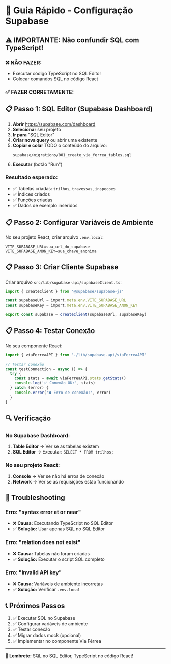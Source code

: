 # 🚀 Guia Rápido - Configuração Supabase

## ⚠️ IMPORTANTE: Não confundir SQL com TypeScript!

### **❌ NÃO FAZER:**
- Executar código TypeScript no SQL Editor
- Colocar comandos SQL no código React

### **✅ FAZER CORRETAMENTE:**

## 📋 Passo 1: SQL Editor (Supabase Dashboard)

1. **Abrir** https://supabase.com/dashboard
2. **Selecionar** seu projeto
3. **Ir para** "SQL Editor"
4. **Criar nova query** ou abrir uma existente
5. **Copiar e colar** TODO o conteúdo do arquivo:
   ```
   supabase/migrations/001_create_via_ferrea_tables.sql
   ```
6. **Executar** (botão "Run")

### **Resultado esperado:**
- ✅ Tabelas criadas: `trilhos`, `travessas`, `inspecoes`
- ✅ Índices criados
- ✅ Funções criadas
- ✅ Dados de exemplo inseridos

## 📋 Passo 2: Configurar Variáveis de Ambiente

No seu projeto React, criar arquivo `.env.local`:

```env
VITE_SUPABASE_URL=sua_url_do_supabase
VITE_SUPABASE_ANON_KEY=sua_chave_anonima
```

## 📋 Passo 3: Criar Cliente Supabase

Criar arquivo `src/lib/supabase-api/supabaseClient.ts`:

```typescript
import { createClient } from '@supabase/supabase-js'

const supabaseUrl = import.meta.env.VITE_SUPABASE_URL
const supabaseKey = import.meta.env.VITE_SUPABASE_ANON_KEY

export const supabase = createClient(supabaseUrl, supabaseKey)
```

## 📋 Passo 4: Testar Conexão

No seu componente React:

```typescript
import { viaFerreaAPI } from './lib/supabase-api/viaFerreaAPI'

// Testar conexão
const testConnection = async () => {
  try {
    const stats = await viaFerreaAPI.stats.getStats()
    console.log('✅ Conexão OK:', stats)
  } catch (error) {
    console.error('❌ Erro de conexão:', error)
  }
}
```

## 🔍 Verificação

### **No Supabase Dashboard:**
1. **Table Editor** → Ver se as tabelas existem
2. **SQL Editor** → Executar: `SELECT * FROM trilhos;`

### **No seu projeto React:**
1. **Console** → Ver se não há erros de conexão
2. **Network** → Ver se as requisições estão funcionando

## 🚨 Troubleshooting

### **Erro: "syntax error at or near"**
- ❌ **Causa:** Executando TypeScript no SQL Editor
- ✅ **Solução:** Usar apenas SQL no SQL Editor

### **Erro: "relation does not exist"**
- ❌ **Causa:** Tabelas não foram criadas
- ✅ **Solução:** Executar o script SQL completo

### **Erro: "Invalid API key"**
- ❌ **Causa:** Variáveis de ambiente incorretas
- ✅ **Solução:** Verificar `.env.local`

## 📞 Próximos Passos

1. ✅ Executar SQL no Supabase
2. ✅ Configurar variáveis de ambiente
3. ✅ Testar conexão
4. ✅ Migrar dados mock (opcional)
5. ✅ Implementar no componente Via Férrea

---

**🎯 Lembrete:** SQL no SQL Editor, TypeScript no código React!
